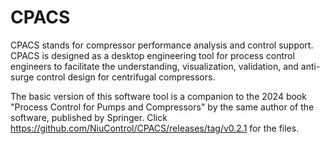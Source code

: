 # CPACS

CPACS stands for compressor performance analysis and control support. CPACS is designed as a desktop engineering tool for process control engineers to facilitate the understanding, visualization, validation, and anti-surge control design for centrifugal compressors.

The basic version of this software tool is a companion to the 2024 book "Process Control for Pumps and Compressors" by the same author of the software, published by Springer. Click https://github.com/NiuControl/CPACS/releases/tag/v0.2.1 for the files.
